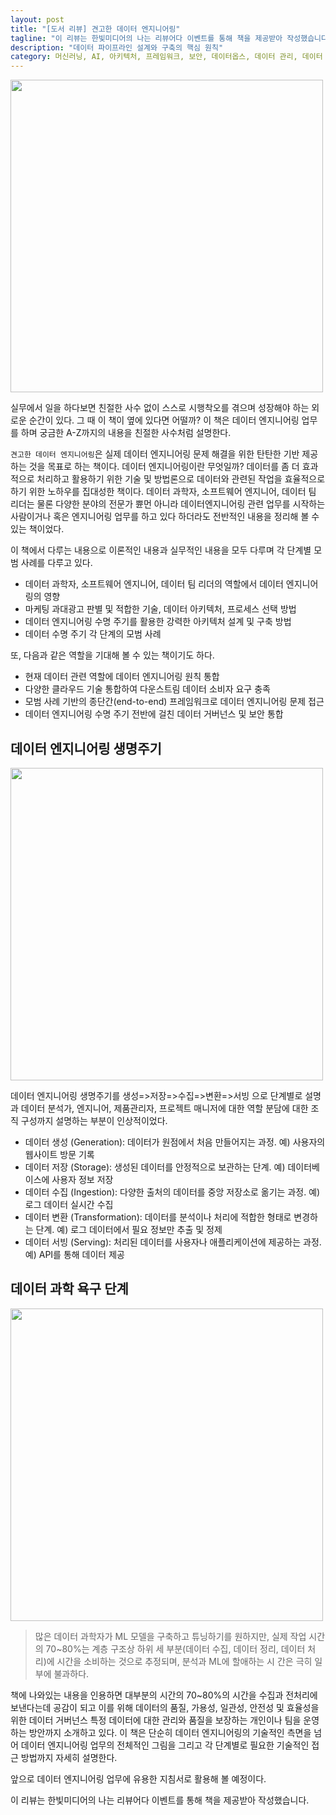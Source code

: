```yaml
---
layout: post
title: "[도서 리뷰] 견고한 데이터 엔지니어링"
tagline: "이 리뷰는 한빛미디어의 나는 리뷰어다 이벤트를 통해 책을 제공받아 작성했습니다."
description: "데이터 파이프라인 설계와 구축의 핵심 원칙"
category: 머신러닝, AI, 아키텍처, 프레임워크, 보안, 데이터옵스, 데이터 관리, 데이터 엔지니어링, 데이터 엔지니어, 시스템 구축, 시스템 설계, 데이터 과학, 모델링
---
```


<img src="https://i.imgur.com/ZoLEth4.png" width="500"> 

실무에서 일을 하다보면 친절한 사수 없이 스스로 시행착오를 겪으며 성장해야 하는 외로운 순간이 있다.
그 때 이 책이 옆에 있다면 어떨까?
이 책은 데이터 엔지니어링 업무를 하며 궁금한 A-Z까지의 내용을 친절한 사수처럼 설명한다.

`견고한 데이터 엔지니어링`은 실제 데이터 엔지니어링 문제 해결을 위한 탄탄한 기반 제공하는 것을 목표로 하는 책이다.
데이터 엔지니어링이란 무엇일까? 데이터를 좀 더 효과적으로 처리하고 활용하기 위한 기술 및 방법론으로 데이터와 관련된 작업을 효율적으로 하기 위한 노하우를 집대성한 책이다.
데이터 과학자, 소프트웨어 엔지니어, 데이터 팀 리더는 물론 다양한 분야의 전문가 쁀먼 아니라 
데이터엔지니어링 관련 업무를 시작하는 사람이거나 혹은 엔지니어링 업무를 하고 있다 하더라도 전반적인 내용을 정리해 볼 수 있는 책이었다.


이 책에서 다루는 내용으로 이론적인 내용과 실무적인 내용을 모두 다루며 각 단계별 모범 사례를 다루고 있다.

* 데이터 과학자, 소프트웨어 엔지니어, 데이터 팀 리더의 역할에서 데이터 엔지니어링의 영향
* 마케팅 과대광고 판별 및 적합한 기술, 데이터 아키텍처, 프로세스 선택 방법
* 데이터 엔지니어링 수명 주기를 활용한 강력한 아키텍처 설계 및 구축 방법
* 데이터 수명 주기 각 단계의 모범 사례

또, 다음과 같은 역할을 기대해 볼 수 있는 책이기도 하다.

* 현재 데이터 관련 역할에 데이터 엔지니어링 원칙 통합
* 다양한 클라우드 기술 통합하여 다운스트림 데이터 소비자 요구 충족
* 모범 사례 기반의 종단간(end-to-end) 프레임워크로 데이터 엔지니어링 문제 접근
* 데이터 엔지니어링 수명 주기 전반에 걸친 데이터 거버넌스 및 보안 통합


## 데이터 엔지니어링 생명주기

<img src="https://i.imgur.com/lni0mnW.png" width="500">

데이터 엔지니어링 생명주기를 생성=>저장=>수집=>변환=>서빙 으로 단계별로 설명과 데이터 분석가, 엔지니어, 제품관리자, 프로젝트 매니저에 대한 역할 분담에 대한 조직 구성까지 설명하는 부분이 인상적이었다. 

* 데이터 생성 (Generation): 데이터가 원점에서 처음 만들어지는 과정. 예) 사용자의 웹사이트 방문 기록
* 데이터 저장 (Storage): 생성된 데이터를 안정적으로 보관하는 단계. 예) 데이터베이스에 사용자 정보 저장
* 데이터 수집 (Ingestion): 다양한 출처의 데이터를 중앙 저장소로 옮기는 과정. 예) 로그 데이터 실시간 수집
* 데이터 변환 (Transformation): 데이터를 분석이나 처리에 적합한 형태로 변경하는 단계. 예) 로그 데이터에서 필요 정보만 추출 및 정제
* 데이터 서빙 (Serving): 처리된 데이터를 사용자나 애플리케이션에 제공하는 과정. 예) API를 통해 데이터 제공


## 데이터 과학 욕구 단계

<img src="https://i.imgur.com/i9hptOl.png" width="500">

> 많은 데이터 과학자가 ML 모델을 구축하고 튜닝하기를 원하지만, 실제 작업 시간의 70~80%는 계층 구조상 하위 세 부분(데이터 수집, 데이터 정리, 데이터 처리)에 시간을 소비하는 것으로 추정되며, 분석과 ML에 할애하는 시 
간은 극히 일부에 불과하다.

책에 나와있는 내용을 인용하면 대부분의 시간의 70~80%의 시간을 수집과 전처리에 보낸다는데 공감이 되고 이를 위해 
데이터의 품질, 가용성, 일관성, 안전성 및 효율성을 위한 데이터 거버넌스 특정 데이터에 대한 관리와 품질을 보장하는 개인이나 팀을 운영하는 방안까지 소개하고 있다.
이 책은 단순히 데이터 엔지니어링의 기술적인 측면을 넘어 데이터 엔지니어링 업무의 전체적인 그림을 그리고 각 단계별로 필요한 기술적인 접근 방법까지 자세히 설명한다.

앞으로 데이터 엔지니어링 업무에 유용한 지침서로 활용해 볼 예정이다.

이 리뷰는 한빛미디어의 나는 리뷰어다 이벤트를 통해 책을 제공받아 작성했습니다.
